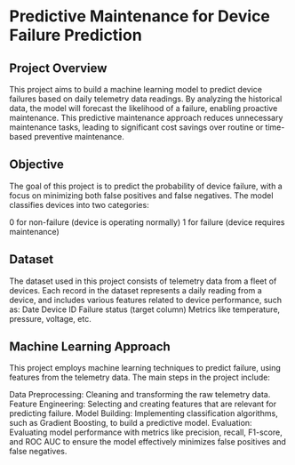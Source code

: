 # Predictive Maintenance for Device Failure Prediction

## Project Overview
This project aims to build a machine learning model to predict device failures based on daily telemetry data readings. By analyzing the historical data, the model will forecast the likelihood of a failure, enabling proactive maintenance. This predictive maintenance approach reduces unnecessary maintenance tasks, leading to significant cost savings over routine or time-based preventive maintenance.

## Objective
The goal of this project is to predict the probability of device failure, with a focus on minimizing both false positives and false negatives. The model classifies devices into two categories:

0 for non-failure (device is operating normally)
1 for failure (device requires maintenance)

## Dataset
The dataset used in this project consists of telemetry data from a fleet of devices. Each record in the dataset represents a daily reading from a device, and includes various features related to device performance, such as:
Date
Device ID
Failure status (target column)
Metrics like temperature, pressure, voltage, etc.

## Machine Learning Approach
This project employs machine learning techniques to predict failure, using features from the telemetry data. The main steps in the project include:

Data Preprocessing: Cleaning and transforming the raw telemetry data.
Feature Engineering: Selecting and creating features that are relevant for predicting failure.
Model Building: Implementing classification algorithms, such as Gradient Boosting, to build a predictive model.
Evaluation: Evaluating model performance with metrics like precision, recall, F1-score, and ROC AUC to ensure the model effectively minimizes false positives and false negatives.
